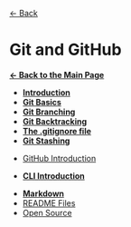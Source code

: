 [&larr; Back](./README.md)

# Git and GitHub

[**&larr; Back to the Main Page**](./../README.md)

<div></div>

- [**Introduction**](./git-intro.md)
- [**Git Basics**](./git-basics.md)
- [**Git Branching**](./git-branching.md)
- [**Git Backtracking**](./git-backtracking.md)
- [**The .gitignore file**](./git-ignore.md)
- [**Git Stashing**](./git-stashing.md)

<div></div>

- [GitHub Introduction](./github-intro.md)

<div></div>

- [**CLI Introduction**](./command-line-interface.md)

<div></div>

- [**Markdown**](./markdown.md)
- [README Files](./readme-files.md)
- [Open Source](./open-source.md)

<div></div>

<br>

